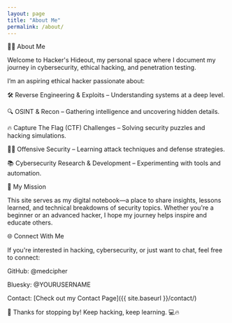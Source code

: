 ```yaml
---
layout: page
title: "About Me"
permalink: /about/
---
```


🕵️‍♂️ About Me

Welcome to Hacker's Hideout, my personal space where I document my journey in cybersecurity, ethical hacking, and penetration testing.

I’m an aspiring ethical hacker passionate about:

🛠 Reverse Engineering & Exploits – Understanding systems at a deep level.

🔍 OSINT & Recon – Gathering intelligence and uncovering hidden details.

🔥 Capture The Flag (CTF) Challenges – Solving security puzzles and hacking simulations.

🏴‍☠️ Offensive Security – Learning attack techniques and defense strategies.

📚 Cybersecurity Research & Development – Experimenting with tools and automation.

🚀 My Mission

This site serves as my digital notebook—a place to share insights, lessons learned, and technical breakdowns of security topics. Whether you're a beginner or an advanced hacker, I hope my journey helps inspire and educate others.

🌐 Connect With Me

If you're interested in hacking, cybersecurity, or just want to chat, feel free to connect:

GitHub: @medcipher

Bluesky: @YOURUSERNAME

Contact: [Check out my Contact Page]({{ site.baseurl }}/contact/)

🚀 Thanks for stopping by! Keep hacking, keep learning. 💻🔥
